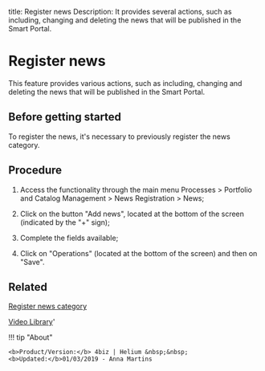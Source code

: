 title: Register news
Description: It provides several actions, such as including, changing and deleting the news that will be published in the Smart Portal. 
# Register news

This feature provides various actions, such as including, changing and deleting 
the news that will be published in the Smart Portal.

Before getting started
--------------------------

To register the news, it's necessary to previously register the news category.

Procedure
-------------

1.  Access the functionality through the main menu Processes \> Portfolio and
    Catalog Management \> News Registration \> News;

2.  Click on the button "Add news", located at the bottom of the screen (indicated by the "+" sign);

3.  Complete the fields available;

4.  Click on "Operations" (located at the bottom of the screen) and then on "Save".

Related
-------

[Register news category](/en-us/4biz-helium/processes/portfolio-and-catalog/configuration/register-news-category.html)


<i class='fa fa-youtube-play  fa-2x' style='color:#97ce17;vertical-align: middle;'> </i> [Video Library](https://www.youtube.com/playlist?list=PLB5qK2uzf2RPsG8HdkE7qEHB39yEI_T8y)'

!!! tip "About"

    <b>Product/Version:</b> 4biz | Helium &nbsp;&nbsp;
    <b>Updated:</b>01/03/2019 - Anna Martins
